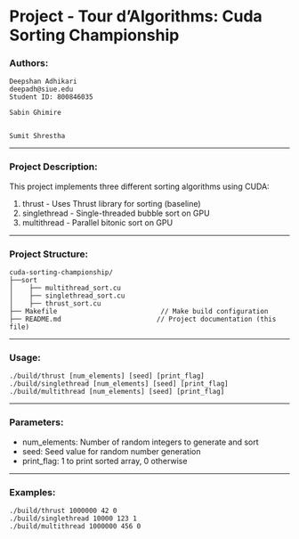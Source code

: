 # Project - Tour d’Algorithms: Cuda Sorting Championship

### Authors: 
    Deepshan Adhikari
    deepadh@siue.edu
    Student ID: 800846035

    Sabin Ghimire
    

    Sumit Shrestha

---

### Project Description:
This project implements three different sorting algorithms using CUDA:
1. thrust - Uses Thrust library for sorting (baseline)
2. singlethread - Single-threaded bubble sort on GPU
3. multithread - Parallel bitonic sort on GPU

---

### Project Structure:
```
cuda-sorting-championship/
├──sort
│    ├── multithread_sort.cu
│    ├── singlethread_sort.cu
│    ├── thrust_sort.cu
├── Makefile                          // Make build configuration
├── README.md                        // Project documentation (this file)
```

---

### Usage:
```
./build/thrust [num_elements] [seed] [print_flag]
./build/singlethread [num_elements] [seed] [print_flag]
./build/multithread [num_elements] [seed] [print_flag]
```

---

### Parameters:
- num_elements: Number of random integers to generate and sort
- seed: Seed value for random number generation
- print_flag: 1 to print sorted array, 0 otherwise

---

### Examples:
```
./build/thrust 1000000 42 0
./build/singlethread 10000 123 1
./build/multithread 1000000 456 0
```